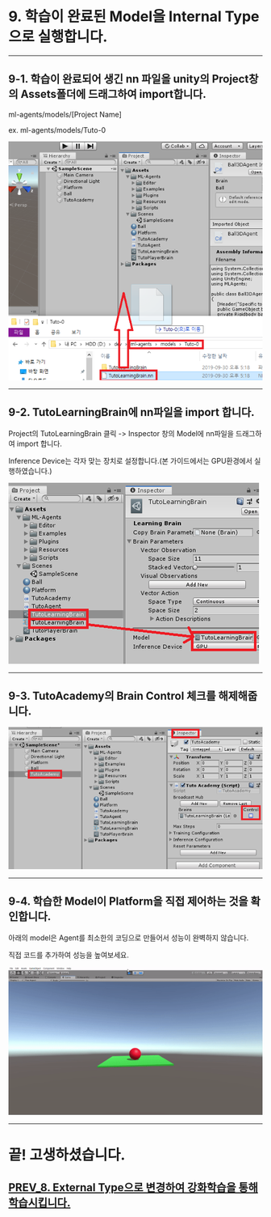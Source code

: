 # 9. 학습이 완료된 Model을 Internal Type으로 실행합니다.
- - -

## 9-1. 학습이 완료되어 생긴 nn 파일을 unity의 Project창의 Assets폴더에 드래그하여 import합니다.

ml-agents/models/[Project Name]

ex. ml-agents/models/Tuto-0

![Alt text](/unity_ml_agents_tutorial/9.change_internal_mode/1.find_nn_file.png)
- - -

## 9-2. TutoLearningBrain에 nn파일을 import 합니다.

Project의 TutoLearningBrain 클릭 -> Inspector 창의 Model에 nn파일을 드래그하여 import 합니다.  

Inference Device는 각자 맞는 장치로 설정합니다.(본 가이드에서는 GPU환경에서 실행하였습니다.)

![Alt text](/unity_ml_agents_tutorial/9.change_internal_mode/4.import_nn_file.png)
- - -

## 9-3. TutoAcademy의 Brain Control 체크를 해제해줍니다.

![Alt text](/unity_ml_agents_tutorial/9.change_internal_mode/5.noncontrol.png)
- - -

## 9-4. 학습한 Model이 Platform을 직접 제어하는 것을 확인합니다.

아래의 model은 Agent를 최소한의 코딩으로 만들어서 성능이 완벽하지 않습니다.

직접 코드를 추가하여 성능을 높여보세요.

![Alt text](/unity_ml_agents_tutorial/9.change_internal_mode/6.internal_mode.gif)
- - -

# 끝! 고생하셨습니다.

## [PREV_8. External Type으로 변경하여 강화학습을 통해 학습시킵니다.](https://github.com/hyunho1027/Unity_ML_Agents_Tutorial/tree/master/unity_ml_agents_tutorial/8.change_external_mode)
